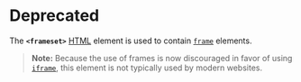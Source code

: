 # Deprecated

The **`<frameset>`** [HTML](https://developer.mozilla.org/en-US/docs/Web/HTML) element is used to contain [`frame`](frame!) elements.

> **Note:** Because the use of frames is now discouraged in favor of using [`iframe`](iframe!), this element is not typically used by modern websites.
